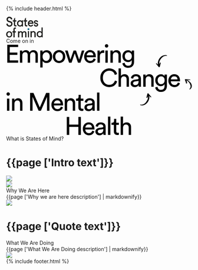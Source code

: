{% include header.html %}
<div class="som-welcome">
  <div class="circle">
  </div>
  <div class="circle-container">
    <svg width="100" height="57" viewBox="0 0 100 57" xmlns="http://www.w3.org/2000/svg" xmlns:xlink="http://www.w3.org/1999/xlink"><defs><path id="a" d="M.089.02h16.823v27.053H.089z"/><path id="c" d="M0 .126h16.487v17.305H0z"/><path id="e" d="M.063.122H16.54V27H.063z"/></defs><g fill="none" fill-rule="evenodd"><g transform="translate(.248)"><mask id="b" fill="#fff"><use xlink:href="#a"/></mask><path d="M16.239 7.366h-3.701c0-1.06-.41-1.972-1.228-2.737-.82-.765-1.812-1.148-2.978-1.148-1.234 0-2.215.348-2.944 1.042-.73.695-1.094 1.584-1.094 2.667 0 2.001 1.29 3.355 3.87 4.061.426.118 1.323.341 2.692.671 1.838.471 3.308 1.313 4.407 2.525 1.099 1.213 1.649 2.856 1.649 4.927 0 2.072-.752 3.873-2.254 5.404-1.504 1.53-3.5 2.295-5.99 2.295-2.266 0-4.25-.782-5.955-2.348-1.705-1.566-2.58-3.35-2.624-5.35L3.62 17.96c-.022 1.673.477 3.014 1.498 4.027 1.02 1.012 2.204 1.518 3.55 1.518 1.435 0 2.579-.376 3.432-1.13.851-.753 1.278-1.754 1.278-3.002 0-2.048-1.29-3.343-3.87-3.885-.92-.212-1.816-.459-2.691-.742-1.795-.565-3.253-1.483-4.374-2.754C1.322 10.72.762 9.06.762 7.013c0-2.025.728-3.696 2.186-5.015C4.406.68 6.201.02 8.332.02c2.198 0 4.066.701 5.602 2.102 1.536 1.4 2.305 3.149 2.305 5.244" fill="#1D1D1B" mask="url(#b)"/></g><path d="M17.833 13.017V9.838h3.061V6.307l2.659-3.532h.639v7.063h3.398v3.179h-3.398v8.476c0 .518.156.942.47 1.271.315.33.73.495 1.246.495l2.019-.353v3.178l-1.85.354c-1.683 0-2.968-.424-3.853-1.272-.887-.847-1.33-2.072-1.33-3.673v-8.476h-3.061zM45.59 9.838v16.6h-3.028l-.336-1.413-.168-.177-.168.177c-1.122 1.177-2.58 1.766-4.375 1.766-2.243 0-4.15-.813-5.72-2.437-1.57-1.625-2.355-3.696-2.355-6.216s.785-4.591 2.356-6.216c1.57-1.625 3.476-2.437 5.72-2.437 1.794 0 3.252.589 4.374 1.766l.168.177.168-.177.336-1.413h3.029zm-4.407 12.185c.92-1.06 1.38-2.354 1.38-3.885 0-1.53-.46-2.825-1.38-3.885-.92-1.06-2.086-1.59-3.5-1.59-1.547 0-2.753.519-3.616 1.555-.864 1.036-1.296 2.343-1.296 3.92 0 1.578.432 2.884 1.296 3.92.863 1.036 2.07 1.554 3.617 1.554 1.413 0 2.58-.53 3.5-1.59zM47.273 13.017V9.838h3.061V6.307l2.659-3.532h.64v7.063h3.397v3.179h-3.398v8.476c0 .518.156.942.47 1.271.315.33.73.495 1.246.495l2.019-.353v3.178l-1.85.354c-1.683 0-2.968-.424-3.853-1.272-.887-.847-1.33-2.072-1.33-3.673v-8.476h-3.061zM73.685 19.02h-11.44c0 1.296.41 2.385 1.229 3.268.818.883 1.922 1.324 3.314 1.324.964 0 1.788-.23 2.473-.689.684-.459 1.16-1.053 1.43-1.783l2.826 1.413c-1.548 2.825-3.848 4.238-6.898 4.238-2.153 0-3.981-.813-5.484-2.437-1.503-1.625-2.254-3.696-2.254-6.216 0-2.543.734-4.62 2.203-6.234 1.47-1.612 3.315-2.419 5.535-2.419 2.064 0 3.813.79 5.249 2.367 1.435 1.577 2.153 3.614 2.153 6.11l-.336 1.059zm-7.066-6.356c-2.198 0-3.6 1.083-4.205 3.25h8.075c-.09-.92-.505-1.69-1.245-2.314-.74-.624-1.615-.936-2.625-.936zM85.141 25.29c-1.11 1-2.462 1.5-4.054 1.5-1.593 0-2.944-.446-4.054-1.341-1.11-.895-1.834-2.096-2.17-3.603l3.028-1.236c.09.895.437 1.63 1.043 2.208a3.015 3.015 0 002.153.865c.808 0 1.43-.194 1.867-.583.438-.388.657-.866.657-1.43 0-.965-.673-1.566-2.02-1.802a51.044 51.044 0 01-1.682-.388c-1.39-.376-2.495-.994-3.314-1.854-.819-.86-1.228-1.925-1.228-3.196 0-1.507.56-2.708 1.682-3.603 1.122-.894 2.412-1.342 3.87-1.342 1.458 0 2.736.46 3.836 1.378 1.098.918 1.727 2.107 1.884 3.567h-3.365c0-.518-.224-.954-.673-1.307-.449-.353-1.01-.53-1.682-.53-.673 0-1.234.177-1.682.53-.45.353-.673.789-.673 1.307 0 .989.673 1.624 2.018 1.907l1.683.353c1.39.33 2.495.906 3.314 1.73.819.825 1.228 1.908 1.228 3.25 0 1.412-.555 2.62-1.666 3.62" fill="#1D1D1B"/><g transform="translate(0 39.026)"><mask id="d" fill="#fff"><use xlink:href="#c"/></mask><path d="M2.44 14.977C.812 13.34 0 11.275 0 8.779 0 6.283.813 4.217 2.44 2.58 4.065.945 6 .126 8.242.126s4.178.819 5.804 2.455c1.627 1.636 2.44 3.702 2.44 6.198 0 2.496-.813 4.562-2.44 6.198-1.626 1.637-3.56 2.455-5.804 2.455-2.243 0-4.177-.818-5.804-2.455M4.643 4.859c-.853 1.036-1.278 2.343-1.278 3.92s.425 2.884 1.278 3.92 2.053 1.554 3.6 1.554c1.548 0 2.748-.518 3.6-1.554.853-1.036 1.279-2.343 1.279-3.92s-.426-2.884-1.278-3.92c-.853-1.036-2.053-1.554-3.6-1.554-1.548 0-2.748.518-3.6 1.554" fill="#1D1D1B" mask="url(#d)"/></g><path d="M16.991 42.683v-3.178h2.692V34.56c0-1.624.432-2.913 1.295-3.867.864-.953 2.114-1.43 3.752-1.43l1.682.353v3.179l-1.85-.353c-1.01 0-1.515.588-1.515 1.765v5.298h3.365v3.178h-3.365v13.421h-3.364v-13.42H16.99zM44.58 41.977l.842-1.06c.404-.517.976-.94 1.716-1.27.74-.33 1.457-.495 2.153-.495 1.817 0 3.224.547 4.223 1.642.997 1.095 1.497 2.549 1.497 4.362v10.948h-3.365V45.509c0-2.12-.897-3.179-2.691-3.179-.988 0-1.84.365-2.557 1.095-.719.73-1.1 1.613-1.144 2.649v10.03h-3.365V45.509c0-2.12-.898-3.179-2.692-3.179-.987 0-1.84.365-2.557 1.095-.718.73-1.1 1.613-1.144 2.649v10.03h-3.365v-16.6h3.029l.336 1.414.168.176.168-.176c.337-.518.864-.942 1.582-1.272.718-.33 1.424-.494 2.12-.494 2.422 0 4.104.942 5.047 2.825M59 56h3V39h-3z" fill="#1D1D1B"/><g><path d="M66 55.65V39.246h3.09l.343 1.396.172.175.171-.175c.344-.511.881-.93 1.614-1.256.732-.326 1.453-.489 2.162-.489 2.014 0 3.605.617 4.772 1.85 1.168 1.234 1.751 2.827 1.751 4.782v10.123h-3.433V45.528c-.114-2.327-1.259-3.49-3.433-3.49-1.007 0-1.876.36-2.609 1.082a3.789 3.789 0 00-1.167 2.618v9.913H66z" fill="#1D1D1B"/><g transform="translate(82.758 29)"><mask id="f" fill="#fff"><use xlink:href="#e"/></mask><path d="M16.541.122v26.529h-3.09l-.343-1.396-.171-.175-.172.175C11.62 26.418 10.133 27 8.302 27c-2.289 0-4.234-.803-5.836-2.409C.864 22.986.063 20.938.063 18.448c0-2.49.8-4.538 2.403-6.143 1.602-1.606 3.547-2.409 5.836-2.409 1.83 0 3.318.582 4.463 1.745l.172.175.171-.175V.122h3.433zm-4.497 22.166c.938-1.048 1.408-2.327 1.408-3.84 0-1.512-.47-2.793-1.408-3.84-.939-1.047-2.128-1.57-3.57-1.57-1.58 0-2.81.511-3.69 1.535-.882 1.025-1.322 2.316-1.322 3.875 0 1.56.44 2.85 1.321 3.874.88 1.025 2.112 1.536 3.69 1.536 1.443 0 2.632-.523 3.571-1.57z" fill="#1D1D1B" mask="url(#f)"/></g><path d="M63 33.724a2.5 2.5 0 11-5 0 2.5 2.5 0 015 0" fill="#156583"/></g></g></svg>
    <div class="enter-button">
      Come on in
    </div>
  </div>
</div>
<div class="init-homepage">
<canvas id="canvas4"></canvas>
<div class="som-splash">
  <div class="som-hero-text som-wrapper">
    <svg width="617" height="304" viewBox="0 0 617 304" xmlns="http://www.w3.org/2000/svg"><g fill="#000" fill-rule="evenodd"><path d="M3.56 62V2.444h36.204v7.644H11.792V28.4H37.16v7.728H11.792v18.228h27.972V62H3.56zm42.186 0V21.596h7.56v5.376c1.288-2.24 3.066-3.892 5.334-4.956 2.268-1.064 4.578-1.596 6.93-1.596 2.52 0 4.886.616 7.098 1.848 2.212 1.232 3.878 3.164 4.998 5.796 1.624-2.912 3.64-4.914 6.048-6.006 2.408-1.092 4.9-1.638 7.476-1.638 1.736 0 3.444.308 5.124.924a12.82 12.82 0 014.494 2.814c1.316 1.26 2.366 2.856 3.15 4.788.784 1.932 1.176 4.214 1.176 6.846V62h-7.812V36.632c0-2.632-.686-4.83-2.058-6.594-1.372-1.764-3.542-2.646-6.51-2.646-2.8 0-5.054.966-6.762 2.898-1.708 1.932-2.562 4.354-2.562 7.266V62h-7.896V36.632c0-2.632-.672-4.83-2.016-6.594-1.344-1.764-3.528-2.646-6.552-2.646-2.856 0-5.138.952-6.846 2.856-1.708 1.904-2.562 4.368-2.562 7.392V62h-7.812zm67.47 15.96V21.596h7.643v6.3c1.12-2.016 2.828-3.724 5.124-5.124 2.296-1.4 5.096-2.1 8.4-2.1 3.024 0 5.698.546 8.022 1.638 2.324 1.092 4.256 2.59 5.796 4.494s2.716 4.144 3.528 6.72c.812 2.576 1.218 5.32 1.218 8.232 0 3.024-.42 5.824-1.26 8.4-.84 2.576-2.072 4.83-3.696 6.762a17.182 17.182 0 01-5.922 4.536c-2.324 1.092-4.97 1.638-7.938 1.638-3.136 0-5.824-.644-8.064-1.932-2.24-1.288-3.92-2.828-5.04-4.62v21.42h-7.812zm31.667-36.204c0-2.016-.28-3.878-.84-5.586-.56-1.708-1.344-3.192-2.352-4.452a10.827 10.827 0 00-3.738-2.982c-1.484-.728-3.15-1.092-4.998-1.092-1.792 0-3.43.364-4.914 1.092a11.684 11.684 0 00-3.822 2.982c-1.064 1.26-1.876 2.744-2.436 4.452-.56 1.708-.84 3.57-.84 5.586 0 2.072.28 3.99.84 5.754.56 1.764 1.372 3.276 2.436 4.536a11.204 11.204 0 003.822 2.94c1.484.7 3.122 1.05 4.914 1.05 1.848 0 3.5-.35 4.956-1.05 1.456-.7 2.702-1.68 3.738-2.94s1.834-2.772 2.394-4.536c.56-1.764.84-3.682.84-5.754zm30.93 14.448c1.68 0 3.276-.308 4.788-.924 1.512-.616 2.856-1.54 4.032-2.772 1.176-1.232 2.1-2.744 2.772-4.536.672-1.792 1.008-3.864 1.008-6.216 0-2.352-.336-4.41-1.008-6.174-.672-1.764-1.596-3.262-2.772-4.494-1.176-1.232-2.52-2.156-4.032-2.772a12.568 12.568 0 00-4.788-.924c-1.68 0-3.276.308-4.788.924-1.512.616-2.856 1.54-4.032 2.772-1.176 1.232-2.1 2.73-2.772 4.494-.672 1.764-1.008 3.822-1.008 6.174 0 2.352.336 4.424 1.008 6.216.672 1.792 1.596 3.304 2.772 4.536 1.176 1.232 2.52 2.156 4.032 2.772 1.512.616 3.108.924 4.788.924zm0-35.868c3.024 0 5.796.546 8.316 1.638 2.52 1.092 4.704 2.59 6.552 4.494 1.848 1.904 3.276 4.158 4.284 6.762 1.008 2.604 1.512 5.446 1.512 8.526s-.504 5.936-1.512 8.568c-1.008 2.632-2.436 4.9-4.284 6.804-1.848 1.904-4.032 3.402-6.552 4.494-2.52 1.092-5.292 1.638-8.316 1.638-3.024 0-5.796-.546-8.316-1.638-2.52-1.092-4.704-2.59-6.552-4.494-1.848-1.904-3.276-4.172-4.284-6.804-1.008-2.632-1.512-5.488-1.512-8.568 0-3.08.504-5.922 1.512-8.526s2.436-4.858 4.284-6.762c1.848-1.904 4.032-3.402 6.552-4.494 2.52-1.092 5.292-1.638 8.316-1.638zm56.297 1.26l10.5 30.408 8.904-30.408h8.316L246.726 62h-8.148l-10.752-30.744L217.326 62h-8.316l-13.272-40.404h8.652l9.072 30.408 10.5-30.408h8.148zm57.558 16.044c-.112-2.912-1.092-5.362-2.94-7.35-1.848-1.988-4.564-2.982-8.148-2.982-1.68 0-3.178.294-4.494.882-1.316.588-2.436 1.372-3.36 2.352a12.104 12.104 0 00-2.226 3.318 10.13 10.13 0 00-.924 3.78h22.092zm7.98 12.852a17.735 17.735 0 01-2.478 4.998 17.97 17.97 0 01-3.948 4.032c-1.54 1.148-3.29 2.058-5.25 2.73-1.96.672-4.116 1.008-6.468 1.008-2.688 0-5.264-.476-7.728-1.428a18.87 18.87 0 01-6.51-4.2c-1.876-1.848-3.36-4.116-4.452-6.804-1.092-2.688-1.638-5.74-1.638-9.156 0-3.192.532-6.09 1.596-8.694 1.064-2.604 2.478-4.844 4.242-6.72a18.787 18.787 0 016.174-4.368 17.946 17.946 0 017.308-1.554c3.08 0 5.838.518 8.274 1.554 2.436 1.036 4.466 2.478 6.09 4.326 1.624 1.848 2.87 4.074 3.738 6.678.868 2.604 1.302 5.474 1.302 8.61 0 .504-.014.98-.042 1.428-.028.448-.07.812-.126 1.092h-30.408c.056 1.792.392 3.444 1.008 4.956.616 1.512 1.47 2.814 2.562 3.906a11.267 11.267 0 003.864 2.52c1.484.588 3.066.882 4.746.882 3.304 0 5.824-.784 7.56-2.352 1.736-1.568 2.996-3.5 3.78-5.796l6.804 2.352zm28.242-20.916a24.342 24.342 0 00-3.444-.252c-3.304 0-5.978.966-8.022 2.898-2.044 1.932-3.066 5.11-3.066 9.534V62h-7.896V21.596h7.728v7.056c.728-1.568 1.582-2.842 2.562-3.822.98-.98 2.002-1.764 3.066-2.352a11.354 11.354 0 013.276-1.218 16.294 16.294 0 013.192-.336c.56 0 1.078.028 1.554.084.476.056.826.112 1.05.168v8.4zM329.77 62V21.596h7.812V62h-7.812zm-1.764-55.692c0-1.624.546-2.982 1.638-4.074 1.092-1.092 2.422-1.638 3.99-1.638 1.624 0 2.982.546 4.074 1.638 1.092 1.092 1.638 2.45 1.638 4.074 0 1.568-.546 2.898-1.638 3.99-1.092 1.092-2.45 1.638-4.074 1.638-1.568 0-2.898-.546-3.99-1.638-1.092-1.092-1.638-2.422-1.638-3.99zM354.401 62h-7.896V21.596h7.728v5.796c1.456-2.52 3.304-4.312 5.544-5.376 2.24-1.064 4.536-1.596 6.888-1.596 2.408 0 4.522.406 6.342 1.218 1.82.812 3.332 1.932 4.536 3.36 1.204 1.428 2.1 3.122 2.688 5.082.588 1.96.882 4.06.882 6.3V62h-7.896V37.724c0-1.4-.154-2.716-.462-3.948-.308-1.232-.84-2.31-1.596-3.234-.756-.924-1.736-1.652-2.94-2.184-1.204-.532-2.674-.798-4.41-.798-1.568 0-2.94.294-4.116.882a8.466 8.466 0 00-2.94 2.394c-.784 1.008-1.372 2.184-1.764 3.528a15.229 15.229 0 00-.588 4.284V62zm39.498.42c.28 2.856 1.414 5.222 3.402 7.098 1.988 1.876 4.522 2.814 7.602 2.814 4.256 0 7.378-1.092 9.366-3.276 1.988-2.184 2.982-5.46 2.982-9.828v-5.796c-.952 1.848-2.492 3.416-4.62 4.704-2.128 1.288-4.704 1.932-7.728 1.932-2.688 0-5.166-.49-7.434-1.47s-4.228-2.324-5.88-4.032c-1.652-1.708-2.94-3.766-3.864-6.174-.924-2.408-1.386-5.04-1.386-7.896 0-2.744.448-5.306 1.344-7.686.896-2.38 2.156-4.452 3.78-6.216 1.624-1.764 3.57-3.164 5.838-4.2 2.268-1.036 4.802-1.554 7.602-1.554 3.136 0 5.74.56 7.812 1.68 2.072 1.12 3.612 2.688 4.62 4.704v-5.628h7.812v37.38a28.14 28.14 0 01-1.008 7.518c-.672 2.436-1.806 4.592-3.402 6.468-1.596 1.876-3.682 3.388-6.258 4.536-2.576 1.148-5.768 1.722-9.576 1.722-2.52 0-4.858-.378-7.014-1.134-2.156-.756-4.06-1.806-5.712-3.15a16.769 16.769 0 01-4.032-4.746c-1.036-1.82-1.666-3.822-1.89-6.006l7.644-1.764zm12.18-8.988c3.416 0 6.188-1.176 8.316-3.528 2.128-2.352 3.192-5.488 3.192-9.408 0-3.92-1.064-7.056-3.192-9.408-2.128-2.352-4.9-3.528-8.316-3.528-3.528 0-6.356 1.176-8.484 3.528-2.128 2.352-3.192 5.488-3.192 9.408 0 3.976 1.05 7.126 3.15 9.45 2.1 2.324 4.942 3.486 8.526 3.486zm-63.58 89.828c-3.864 0-7.574-.686-11.13-2.058a27.712 27.712 0 01-9.408-6.006c-2.716-2.632-4.9-5.88-6.552-9.744-1.652-3.864-2.478-8.288-2.478-13.272s.84-9.394 2.52-13.23c1.68-3.836 3.906-7.07 6.678-9.702a28.619 28.619 0 019.492-6.006c3.556-1.372 7.182-2.058 10.878-2.058 3.416 0 6.552.448 9.408 1.344 2.856.896 5.404 2.156 7.644 3.78a22.562 22.562 0 015.67 5.964c1.54 2.352 2.702 4.956 3.486 7.812l-7.644 2.688c-1.12-4.536-3.262-8.008-6.426-10.416-3.164-2.408-7.21-3.612-12.138-3.612-2.688 0-5.306.49-7.854 1.47s-4.816 2.45-6.804 4.41c-1.988 1.96-3.57 4.41-4.746 7.35-1.176 2.94-1.764 6.342-1.764 10.206s.588 7.266 1.764 10.206c1.176 2.94 2.758 5.404 4.746 7.392 1.988 1.988 4.256 3.472 6.804 4.452s5.166 1.47 7.854 1.47c2.52 0 4.816-.364 6.888-1.092 2.072-.728 3.906-1.722 5.502-2.982a17.388 17.388 0 004.032-4.536 24.107 24.107 0 002.562-5.67l7.308 2.688a26.919 26.919 0 01-3.528 7.728 24.822 24.822 0 01-5.67 6.048c-2.212 1.68-4.76 2.996-7.644 3.948-2.884.952-6.034 1.428-9.45 1.428zm38.91-1.26h-7.897V81.184h7.896V106.3c1.456-2.128 3.276-3.64 5.46-4.536a17.76 17.76 0 016.804-1.344c2.408 0 4.522.406 6.342 1.218 1.82.812 3.332 1.932 4.536 3.36 1.204 1.428 2.1 3.122 2.688 5.082.588 1.96.882 4.06.882 6.3V142h-7.896v-24.276c0-1.4-.154-2.716-.462-3.948-.308-1.232-.84-2.31-1.596-3.234-.756-.924-1.736-1.652-2.94-2.184-1.204-.532-2.674-.798-4.41-.798-1.512 0-2.842.28-3.99.84a8.568 8.568 0 00-2.898 2.268c-.784.952-1.386 2.072-1.806 3.36-.42 1.288-.658 2.688-.714 4.2V142zm32.273-10.836c0-1.792.308-3.402.924-4.83.616-1.428 1.47-2.646 2.562-3.654 1.092-1.008 2.394-1.82 3.906-2.436a22.267 22.267 0 014.872-1.344l10.92-1.596c1.232-.168 2.058-.532 2.478-1.092.42-.56.63-1.204.63-1.932 0-1.96-.686-3.654-2.058-5.082-1.372-1.428-3.598-2.142-6.678-2.142-2.8 0-4.956.77-6.468 2.31-1.512 1.54-2.408 3.486-2.688 5.838l-7.56-1.764a13.863 13.863 0 011.722-5.292 14.16 14.16 0 013.57-4.158c1.456-1.148 3.15-2.044 5.082-2.688 1.932-.644 3.99-.966 6.174-.966 3.024 0 5.6.406 7.728 1.218 2.128.812 3.864 1.89 5.208 3.234a12.16 12.16 0 012.94 4.704 17.19 17.19 0 01.924 5.628v20.244c0 1.792.056 3.22.168 4.284.112 1.064.224 1.848.336 2.352h-7.728c-.112-.504-.21-1.176-.294-2.016-.084-.84-.126-1.988-.126-3.444-.448.728-1.036 1.484-1.764 2.268-.728.784-1.624 1.512-2.688 2.184-1.064.672-2.31 1.218-3.738 1.638-1.428.42-3.038.63-4.83.63-2.072 0-3.934-.336-5.586-1.008-1.652-.672-3.066-1.554-4.242-2.646a11.53 11.53 0 01-2.73-3.822 11.295 11.295 0 01-.966-4.62zm14.616 5.46c1.624 0 3.15-.21 4.578-.63 1.428-.42 2.66-1.092 3.696-2.016 1.036-.924 1.862-2.156 2.478-3.696.616-1.54.924-3.402.924-5.586v-1.848l-12.348 1.848c-1.68.28-3.08.91-4.2 1.89-1.12.98-1.68 2.366-1.68 4.158 0 1.512.588 2.87 1.764 4.074 1.176 1.204 2.772 1.806 4.788 1.806zM463.51 142h-7.896v-40.404h7.728v5.796c1.457-2.52 3.304-4.312 5.544-5.376 2.24-1.064 4.536-1.596 6.888-1.596 2.409 0 4.522.406 6.342 1.218 1.82.812 3.332 1.932 4.536 3.36 1.205 1.428 2.1 3.122 2.688 5.082.589 1.96.882 4.06.882 6.3V142h-7.896v-24.276c0-1.4-.154-2.716-.462-3.948-.308-1.232-.84-2.31-1.596-3.234-.756-.924-1.735-1.652-2.94-2.184-1.204-.532-2.673-.798-4.41-.798-1.568 0-2.94.294-4.116.882a8.466 8.466 0 00-2.94 2.394c-.784 1.008-1.372 2.184-1.764 3.528a15.229 15.229 0 00-.588 4.284V142zm39.498.42c.28 2.856 1.414 5.222 3.402 7.098 1.988 1.876 4.522 2.814 7.602 2.814 4.256 0 7.378-1.092 9.366-3.276 1.988-2.184 2.982-5.46 2.982-9.828v-5.796c-.952 1.848-2.492 3.416-4.62 4.704-2.128 1.288-4.704 1.932-7.728 1.932-2.688 0-5.166-.49-7.434-1.47s-4.228-2.324-5.88-4.032c-1.652-1.708-2.94-3.766-3.864-6.174-.924-2.408-1.386-5.04-1.386-7.896 0-2.744.448-5.306 1.344-7.686.896-2.38 2.156-4.452 3.78-6.216 1.624-1.764 3.57-3.164 5.838-4.2 2.268-1.036 4.802-1.554 7.602-1.554 3.136 0 5.74.56 7.812 1.68 2.072 1.12 3.612 2.688 4.62 4.704v-5.628h7.812v37.38a28.14 28.14 0 01-1.008 7.518c-.672 2.436-1.806 4.592-3.402 6.468-1.596 1.876-3.682 3.388-6.258 4.536-2.576 1.148-5.768 1.722-9.576 1.722-2.52 0-4.858-.378-7.014-1.134-2.156-.756-4.06-1.806-5.712-3.15a16.769 16.769 0 01-4.032-4.746c-1.036-1.82-1.666-3.822-1.89-6.006l7.644-1.764zm12.18-8.988c3.416 0 6.188-1.176 8.316-3.528 2.128-2.352 3.192-5.488 3.192-9.408 0-3.92-1.064-7.056-3.192-9.408-2.128-2.352-4.9-3.528-8.316-3.528-3.528 0-6.356 1.176-8.484 3.528-2.128 2.352-3.192 5.488-3.192 9.408 0 3.976 1.05 7.126 3.15 9.45 2.1 2.324 4.942 3.486 8.526 3.486zm54.366-15.792c-.112-2.912-1.092-5.362-2.94-7.35-1.848-1.988-4.564-2.982-8.148-2.982-1.68 0-3.178.294-4.494.882-1.316.588-2.436 1.372-3.36 2.352a12.104 12.104 0 00-2.226 3.318 10.13 10.13 0 00-.924 3.78h22.092zm7.98 12.852a17.735 17.735 0 01-2.478 4.998 17.97 17.97 0 01-3.948 4.032c-1.54 1.148-3.29 2.058-5.25 2.73-1.96.672-4.116 1.008-6.468 1.008-2.688 0-5.264-.476-7.728-1.428a18.87 18.87 0 01-6.51-4.2c-1.876-1.848-3.36-4.116-4.452-6.804-1.092-2.688-1.638-5.74-1.638-9.156 0-3.192.532-6.09 1.596-8.694 1.064-2.604 2.478-4.844 4.242-6.72a18.787 18.787 0 016.174-4.368 17.946 17.946 0 017.308-1.554c3.08 0 5.838.518 8.274 1.554 2.436 1.036 4.466 2.478 6.09 4.326 1.624 1.848 2.87 4.074 3.738 6.678.868 2.604 1.302 5.474 1.302 8.61 0 .504-.014.98-.042 1.428-.028.448-.07.812-.126 1.092H547.21c.056 1.792.392 3.444 1.008 4.956.616 1.512 1.47 2.814 2.562 3.906a11.267 11.267 0 003.864 2.52c1.484.588 3.066.882 4.746.882 3.304 0 5.824-.784 7.56-2.352 1.736-1.568 2.996-3.5 3.78-5.796l6.804 2.352zM2.72 222v-40.404h7.812V222H2.72zM.956 166.308c0-1.624.546-2.982 1.638-4.074 1.092-1.092 2.422-1.638 3.99-1.638 1.624 0 2.982.546 4.074 1.638 1.092 1.092 1.638 2.45 1.638 4.074 0 1.568-.546 2.898-1.638 3.99-1.092 1.092-2.45 1.638-4.074 1.638-1.568 0-2.898-.546-3.99-1.638-1.092-1.092-1.638-2.422-1.638-3.99zM27.35 222h-7.896v-40.404h7.728v5.796c1.456-2.52 3.304-4.312 5.544-5.376 2.24-1.064 4.536-1.596 6.888-1.596 2.408 0 4.522.406 6.342 1.218 1.82.812 3.332 1.932 4.536 3.36 1.204 1.428 2.1 3.122 2.688 5.082.588 1.96.882 4.06.882 6.3V222h-7.896v-24.276c0-1.4-.154-2.716-.462-3.948-.308-1.232-.84-2.31-1.596-3.234-.756-.924-1.736-1.652-2.94-2.184-1.204-.532-2.674-.798-4.41-.798-1.568 0-2.94.294-4.116.882a8.466 8.466 0 00-2.94 2.394c-.784 1.008-1.372 2.184-1.764 3.528a15.229 15.229 0 00-.588 4.284V222zm108.31 0v-46.368L115.334 222h-7.56l-20.16-46.368V222h-8.148v-59.556h11.172l21 48.468 21.168-48.468h11.004V222h-8.148zm45.126-24.36c-.112-2.912-1.092-5.362-2.94-7.35-1.848-1.988-4.564-2.982-8.148-2.982-1.68 0-3.178.294-4.494.882-1.316.588-2.436 1.372-3.36 2.352a12.104 12.104 0 00-2.226 3.318 10.13 10.13 0 00-.924 3.78h22.092zm7.98 12.852a17.735 17.735 0 01-2.478 4.998 17.97 17.97 0 01-3.948 4.032c-1.54 1.148-3.29 2.058-5.25 2.73-1.96.672-4.116 1.008-6.468 1.008-2.688 0-5.264-.476-7.728-1.428a18.87 18.87 0 01-6.51-4.2c-1.876-1.848-3.36-4.116-4.452-6.804-1.092-2.688-1.638-5.74-1.638-9.156 0-3.192.532-6.09 1.596-8.694 1.064-2.604 2.478-4.844 4.242-6.72a18.787 18.787 0 016.174-4.368 17.946 17.946 0 017.308-1.554c3.08 0 5.838.518 8.274 1.554 2.436 1.036 4.466 2.478 6.09 4.326 1.624 1.848 2.87 4.074 3.738 6.678.868 2.604 1.302 5.474 1.302 8.61 0 .504-.014.98-.042 1.428-.028.448-.07.812-.126 1.092h-30.408c.056 1.792.392 3.444 1.008 4.956.616 1.512 1.47 2.814 2.562 3.906a11.267 11.267 0 003.864 2.52c1.484.588 3.066.882 4.746.882 3.304 0 5.824-.784 7.56-2.352 1.736-1.568 2.996-3.5 3.78-5.796l6.804 2.352zM202.476 222h-7.896v-40.404h7.728v5.796c1.456-2.52 3.304-4.312 5.544-5.376 2.24-1.064 4.536-1.596 6.888-1.596 2.408 0 4.522.406 6.342 1.218 1.82.812 3.332 1.932 4.536 3.36 1.204 1.428 2.1 3.122 2.688 5.082.588 1.96.882 4.06.882 6.3V222h-7.896v-24.276c0-1.4-.154-2.716-.462-3.948-.308-1.232-.84-2.31-1.596-3.234-.756-.924-1.736-1.652-2.94-2.184-1.204-.532-2.674-.798-4.41-.798-1.568 0-2.94.294-4.116.882a8.466 8.466 0 00-2.94 2.394c-.784 1.008-1.372 2.184-1.764 3.528a15.229 15.229 0 00-.588 4.284V222zm45.378-40.404h8.736v7.14h-8.736v21c0 1.848.42 3.234 1.26 4.158.84.924 2.296 1.386 4.368 1.386.504 0 1.064-.028 1.68-.084.616-.056 1.092-.14 1.428-.252v6.72c-.336.112-.98.266-1.932.462s-2.1.294-3.444.294c-3.472 0-6.216-.994-8.232-2.982-2.016-1.988-3.024-4.83-3.024-8.526v-22.176h-7.728v-7.14h2.184c2.184 0 3.766-.588 4.746-1.764.98-1.176 1.47-2.66 1.47-4.452v-6.552h7.224v12.768zm12.197 29.568c0-1.792.308-3.402.924-4.83.616-1.428 1.47-2.646 2.562-3.654 1.092-1.008 2.394-1.82 3.906-2.436a22.267 22.267 0 014.872-1.344l10.92-1.596c1.232-.168 2.058-.532 2.478-1.092.42-.56.63-1.204.63-1.932 0-1.96-.686-3.654-2.058-5.082-1.372-1.428-3.598-2.142-6.678-2.142-2.8 0-4.956.77-6.468 2.31-1.512 1.54-2.408 3.486-2.688 5.838l-7.56-1.764a13.863 13.863 0 011.722-5.292 14.16 14.16 0 013.57-4.158c1.456-1.148 3.15-2.044 5.082-2.688 1.932-.644 3.99-.966 6.174-.966 3.024 0 5.6.406 7.728 1.218 2.128.812 3.864 1.89 5.208 3.234a12.16 12.16 0 012.94 4.704 17.19 17.19 0 01.924 5.628v20.244c0 1.792.056 3.22.168 4.284.112 1.064.224 1.848.336 2.352h-7.728c-.112-.504-.21-1.176-.294-2.016-.084-.84-.126-1.988-.126-3.444-.448.728-1.036 1.484-1.764 2.268-.728.784-1.624 1.512-2.688 2.184-1.064.672-2.31 1.218-3.738 1.638-1.428.42-3.038.63-4.83.63-2.072 0-3.934-.336-5.586-1.008-1.652-.672-3.066-1.554-4.242-2.646a11.53 11.53 0 01-2.73-3.822 11.295 11.295 0 01-.966-4.62zm14.616 5.46c1.624 0 3.15-.21 4.578-.63 1.428-.42 2.66-1.092 3.696-2.016 1.036-.924 1.862-2.156 2.478-3.696.616-1.54.924-3.402.924-5.586v-1.848l-12.348 1.848c-1.68.28-3.08.91-4.2 1.89-1.12.98-1.68 2.366-1.68 4.158 0 1.512.588 2.87 1.764 4.074 1.176 1.204 2.772 1.806 4.788 1.806zM301.985 222v-60.816h7.896V222h-7.896zm-62.006 80v-26.46h-30.408V302h-8.232v-59.556h8.232v25.452h30.408v-25.452h8.232V302h-8.232zm45.21-24.36c-.112-2.912-1.092-5.362-2.94-7.35-1.848-1.988-4.564-2.982-8.148-2.982-1.68 0-3.178.294-4.494.882-1.316.588-2.436 1.372-3.36 2.352a12.104 12.104 0 00-2.226 3.318 10.13 10.13 0 00-.924 3.78h22.092zm7.98 12.852a17.735 17.735 0 01-2.478 4.998 17.97 17.97 0 01-3.948 4.032c-1.54 1.148-3.29 2.058-5.25 2.73-1.96.672-4.116 1.008-6.468 1.008-2.688 0-5.264-.476-7.728-1.428a18.87 18.87 0 01-6.51-4.2c-1.876-1.848-3.36-4.116-4.452-6.804-1.092-2.688-1.638-5.74-1.638-9.156 0-3.192.532-6.09 1.596-8.694 1.064-2.604 2.478-4.844 4.242-6.72a18.787 18.787 0 016.174-4.368 17.946 17.946 0 017.308-1.554c3.08 0 5.838.518 8.274 1.554 2.436 1.036 4.466 2.478 6.09 4.326 1.624 1.848 2.87 4.074 3.738 6.678.868 2.604 1.302 5.474 1.302 8.61 0 .504-.014.98-.042 1.428-.028.448-.07.812-.126 1.092h-30.408c.056 1.792.392 3.444 1.008 4.956.616 1.512 1.47 2.814 2.562 3.906a11.267 11.267 0 003.864 2.52c1.484.588 3.066.882 4.746.882 3.304 0 5.824-.784 7.56-2.352 1.736-1.568 2.996-3.5 3.78-5.796l6.804 2.352zm3.294.672c0-1.792.308-3.402.924-4.83.616-1.428 1.47-2.646 2.562-3.654 1.092-1.008 2.394-1.82 3.906-2.436a22.267 22.267 0 014.872-1.344l10.92-1.596c1.232-.168 2.058-.532 2.478-1.092.42-.56.63-1.204.63-1.932 0-1.96-.686-3.654-2.058-5.082-1.372-1.428-3.598-2.142-6.678-2.142-2.8 0-4.956.77-6.468 2.31-1.512 1.54-2.408 3.486-2.688 5.838l-7.56-1.764a13.863 13.863 0 011.722-5.292 14.16 14.16 0 013.57-4.158c1.456-1.148 3.15-2.044 5.082-2.688 1.932-.644 3.99-.966 6.174-.966 3.024 0 5.6.406 7.728 1.218 2.128.812 3.864 1.89 5.208 3.234a12.16 12.16 0 012.94 4.704 17.19 17.19 0 01.924 5.628v20.244c0 1.792.056 3.22.168 4.284.112 1.064.224 1.848.336 2.352h-7.728c-.112-.504-.21-1.176-.294-2.016-.084-.84-.126-1.988-.126-3.444-.448.728-1.036 1.484-1.764 2.268-.728.784-1.624 1.512-2.688 2.184-1.064.672-2.31 1.218-3.738 1.638-1.428.42-3.038.63-4.83.63-2.072 0-3.934-.336-5.586-1.008-1.652-.672-3.066-1.554-4.242-2.646a11.53 11.53 0 01-2.73-3.822 11.295 11.295 0 01-.966-4.62zm14.616 5.46c1.624 0 3.15-.21 4.578-.63 1.428-.42 2.66-1.092 3.696-2.016 1.036-.924 1.862-2.156 2.478-3.696.616-1.54.924-3.402.924-5.586v-1.848l-12.348 1.848c-1.68.28-3.08.91-4.2 1.89-1.12.98-1.68 2.366-1.68 4.158 0 1.512.588 2.87 1.764 4.074 1.176 1.204 2.772 1.806 4.788 1.806zM338.396 302v-60.816h7.896V302h-7.896zm27.402-40.404h8.736v7.14h-8.736v21c0 1.848.42 3.234 1.26 4.158.84.924 2.296 1.386 4.368 1.386.504 0 1.064-.028 1.68-.084.616-.056 1.092-.14 1.428-.252v6.72c-.336.112-.98.266-1.932.462s-2.1.294-3.444.294c-3.472 0-6.216-.994-8.232-2.982-2.016-1.988-3.024-4.83-3.024-8.526v-22.176h-7.728v-7.14h2.184c2.184 0 3.766-.588 4.746-1.764.98-1.176 1.47-2.66 1.47-4.452v-6.552h7.224v12.768zM388.41 302h-7.896v-60.816h7.896V266.3c1.456-2.128 3.276-3.64 5.46-4.536a17.76 17.76 0 016.804-1.344c2.408 0 4.522.406 6.342 1.218 1.82.812 3.332 1.932 4.536 3.36 1.204 1.428 2.1 3.122 2.688 5.082.588 1.96.882 4.06.882 6.3V302h-7.896v-24.276c0-1.4-.154-2.716-.462-3.948-.308-1.232-.84-2.31-1.596-3.234-.756-.924-1.736-1.652-2.94-2.184-1.204-.532-2.674-.798-4.41-.798-1.512 0-2.842.28-3.99.84a8.568 8.568 0 00-2.898 2.268c-.784.952-1.386 2.072-1.806 3.36-.42 1.288-.658 2.688-.714 4.2V302z" fill-rule="nonzero"/><path d="M601.438 128.971c.163.854-.128 1.726-1.063 1.954-.898.219-1.85.206-2.697.286-.124-1.343-.042-2.364-.333-3.259-.794-2.44-1.74-4.83-2.635-7.236-.199-.534-.498-1.038-.636-1.585-.325-1.28.452-2.351 1.75-2.269 3.145.2 6.286.483 9.424.773 1.997.184 3.993.402 5.977.688.67.097 1.5.235 1.41 1.399-3.485.6-6.889-.317-10.566-.712.338.278.483.401.631.52 2.558 2.043 5.142 4.053 7.669 6.135 3.63 2.99 5.714 6.904 6.434 11.585.78 5.074-.754 9.285-4.61 12.59-1.026.88-2.213 1.186-3.62.932.12-.235.152-.356.227-.436 4.443-4.73 5.22-10.09 2.751-16.071-2.367-5.738-6.633-9.756-11.406-13.335-.231-.174-.5-.297-.964-.567.369 1.082.715 1.907.93 2.767.484 1.936.953 3.88 1.327 5.841M498.708 66.544c2.55 2.985 5.114 5.957 7.671 8.935.167.195.385.387.452.616.38 1.28 1.47.801 2.294.88.853.082 1.205-.495 1.371-1.25.156-.71.401-1.402.585-2.106.869-3.312 1.766-6.618 2.573-9.945.272-1.121-.391-1.729-1.572-1.74-1.438-.013-1.897 1.053-2.296 2.065-.511 1.294-.863 2.648-1.284 3.976l-.152-.031c-.015-.206-.036-.411-.045-.617-.336-7.638 2.465-14.237 7.37-19.941 4.528-5.264 10.095-8.723 17.581-7.854.533.062 1.093-.094 1.744-.159-.528-1.234-1.391-1.738-2.528-1.961-5.365-1.054-10.263-.077-14.896 2.832-7.84 4.92-15.241 16.39-13.248 28.622-.431-.51-.74-.916-1.091-1.282-1.136-1.185-2.234-2.413-3.467-3.493-.35-.307-1.108-.165-1.68-.228-.027.533-.151 1.084-.053 1.593.076.392.393.763.67 1.088M481.292 174.456c-2.55-2.985-5.114-5.957-7.671-8.935-.167-.195-.385-.387-.452-.616-.38-1.28-1.47-.801-2.294-.88-.853-.082-1.205.495-1.371 1.25-.156.71-.401 1.402-.585 2.106-.869 3.312-1.766 6.618-2.573 9.945-.272 1.121.391 1.729 1.572 1.74 1.438.013 1.897-1.053 2.296-2.065.511-1.294.863-2.648 1.284-3.976l.152.031c.015.206.036.411.045.617.336 7.638-2.465 14.237-7.37 19.941-4.528 5.264-10.095 8.723-17.581 7.854-.533-.062-1.093.094-1.744.159.528 1.234 1.391 1.738 2.528 1.961 5.365 1.054 10.263.077 14.896-2.832 7.84-4.92 15.241-16.39 13.248-28.622.431.51.74.916 1.091 1.282 1.136 1.185 2.234 2.413 3.467 3.493.35.307 1.108.165 1.68.228.027-.533.151-1.084.053-1.593-.076-.392-.393-.763-.67-1.088"/></g></svg>
  </div>
</div>
<div class="som-panel fade-in overlap right green">
  <div class="som-wrapper flex">
    <div class="som-left green">
      <div class="som-scroll-sub-head">
        What is States of Mind?
      </div>
      <h1 class="centred">{{page ['Intro text']}}</h1>
    </div>
    <div class="som-right">
      <div class="som-image-style">
        <img src="{{page ['Intro image']}}">
      </div>
    </div>
  </div>
</div>
<div class="som-panel scroller left white">
  <div class="flex">
  <div class="som-left">
    <img src="{{page ['Why we are here image']}}">
  </div>
  <div class="som-right">
    <div class="som-scroll-text">
      <div class="som-scroll-sub-head">
        Why We Are Here
      </div>
      {{page ['Why we are here description'] | markdownify}}
    </div>
  </div>
  </div>
</div>
<div class="som-panel fade-in overlap left green quote">
  <div class="som-wrapper flex">
    <div class="som-left green">
      <div class="som-image-style">
        <img src="{{page ['Quote image']}}">
      </div>
    </div>
    <div class="som-right">
      <h1 class="centred uncentre">{{page ['Quote text']}}</h1>
    </div>
  </div>
</div>
<div class="som-panel scroller right blue book">
  <div class="flex">
  <div class="som-left">
    <div class="som-scroll-text left">
      <div class="som-scroll-sub-head">
        What We Are Doing
      </div>
      {{page ['What We Are Doing description'] | markdownify}}
    </div>
  </div>
  <div class="som-right white">
    <div class="som-image-style">
      <img src="{{page ['What we are doing image']}}">
    </div>
  </div>
  </div>
</div>
{% include footer.html %}
</div>
